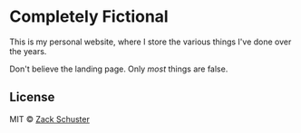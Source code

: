 # Completely Fictional

This is my personal website, where I store the various things I've done over the years.

Don't believe the landing page. Only *most* things are false.

## License

MIT © [Zack Schuster](http://www.completelyfictional.com)